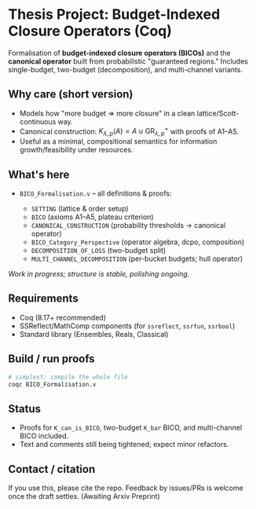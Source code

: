# Thesis Project: Budget-Indexed Closure Operators (Coq)

Formalisation of **budget-indexed closure operators (BICOs)** and the **canonical operator** built from probabilistic "guaranteed regions." Includes single-budget, two-budget (decomposition), and multi-channel variants.

## Why care (short version)

- Models how "more budget => more closure" in a clean lattice/Scott-continuous way.
- Canonical construction: $K_{\lambda,p}(A)=A\cup \mathrm{GR}^+_{\lambda,p}$ with proofs of A1–A5.
- Useful as a minimal, compositional semantics for information growth/feasibility under resources.

## What's here

- `BICO_Formalisation.v` – all definitions & proofs:

  - `SETTING` (lattice & order setup)
  - `BICO` (axioms A1–A5, plateau criterion)
  - `CANONICAL_CONSTRUCTION` (probability thresholds → canonical operator)
  - `BICO_Category_Perspective` (operator algebra, dcpo, composition)
  - `DECOMPOSITION_OF_LOSS` (two-budget split)
  - `MULTI_CHANNEL_DECOMPOSITION` (per-bucket budgets; hull operator)

_Work in progress; structure is stable, polishing ongoing._

## Requirements

- Coq (8.17+ recommended)
- SSReflect/MathComp components (for `ssreflect`, `ssrfun`, `ssrbool`)
- Standard library (Ensembles, Reals, Classical)

## Build / run proofs

```bash
# simplest: compile the whole file
coqc BICO_Formalisation.v
```

## Status

- Proofs for `K_can_is_BICO`, two-budget `K_bar` BICO, and multi-channel BICO included.
- Text and comments still being tightened; expect minor refactors.

## Contact / citation

If you use this, please cite the repo. Feedback by issues/PRs is welcome once the draft settles. (Awaiting Arxiv Preprint)
